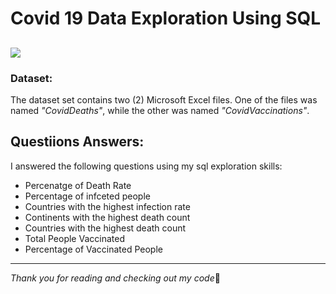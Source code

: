 # Covid 19 Data Exploration Using SQL

![](https://health.maryland.gov/Pictures/covid-19.png)
---
### Dataset:
The dataset set contains two (2) Microsoft Excel files. One of the files was named _"CovidDeaths"_, while the other was named _"CovidVaccinations"_.

## Questiions Answers:
I answered the following questions using my sql exploration skills:
- Percenatge of Death Rate
- Percentage of infceted people
- Countries with the highest infection rate
- Continents with the highest death count
- Countries with the highest death count
- Total People Vaccinated
- Percentage of Vaccinated People 
---
_Thank you for reading and checking out my code_:clap:
